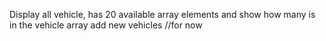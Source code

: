 Display all vehicle, has 20 available array elements and show how many is in the vehicle array 
add new vehicles
//for now
